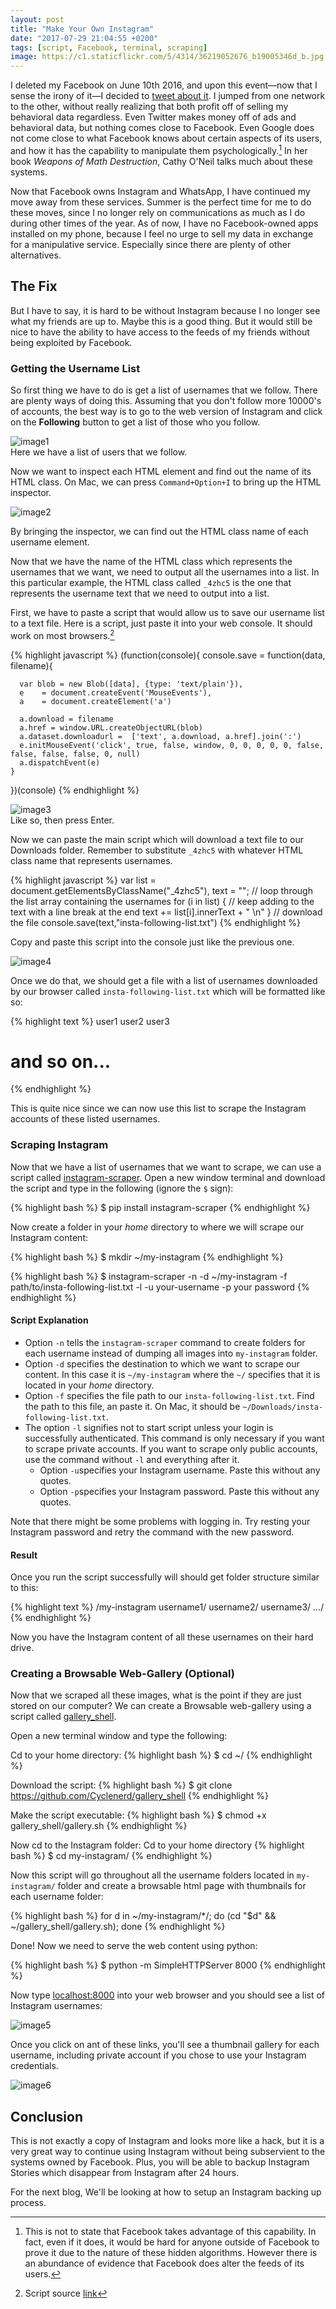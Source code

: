 ```yaml
---
layout: post
title: "Make Your Own Instagram"
date: "2017-07-29 21:04:55 +0200"
tags: [script, Facebook, terminal, scraping]
image: https://c1.staticflickr.com/5/4314/36219052676_b19005346d_b.jpg
---
```


I deleted my Facebook on June 10th 2016, and upon this event—now that I sense the irony of it—I decided to [tweet about it](https://twitter.com/mixania/status/743207933438099457). I jumped from one network to the other, without really realizing that both profit off of selling my behavioral data regardless. Even Twitter makes money off of ads and behavioral data, but nothing comes close to Facebook. Even Google does not come close to what Facebook knows about certain aspects of its users, and how it has the capability to manipulate them psychologically.[^1] In her book _Weapons of Math Destruction_, Cathy O'Neil talks much about these systems.

Now that Facebook owns Instagram and WhatsApp, I have continued my move away from these services. Summer is the perfect time for me to do these moves, since I no longer rely on communications as much as I do during other times of the year. As of now, I have no Facebook-owned apps installed on my phone, because I feel no urge to sell my data in exchange for a manipulative service. Especially since there are plenty of other alternatives.

## The Fix

But I have to say, it is hard to be without Instagram because I no longer see what my friends are up to. Maybe this is a good thing. But it would still be nice to have the ability to have access to the feeds of my friends without being exploited by Facebook.

### Getting the Username List

So first thing we have to do is get a list of usernames that we follow. There are plenty ways of doing this. Assuming that you don't follow more 10000's of accounts, the best way is to go to the web version of Instagram and click on the **Following** button to get a list of those who you follow.

![image1](https://c1.staticflickr.com/5/4302/36219049436_1dc3ede80d_c.jpg)  
Here we have a list of users that we follow.

Now we want to inspect each HTML element and find out the name of its HTML class. On Mac, we can press `Command+Option+I` to bring up the HTML inspector.

![image2](https://c1.staticflickr.com/5/4301/35427940454_f02bd0ea97_b.jpg)

By bringing the inspector, we can find out the HTML class name of each username element.

Now that we have the name of the HTML class which represents the usernames that we want, we need to output all the usernames into a list. In this particular example, the HTML class called `_4zhc5` is the one that represents the username text that we need to output into a list.

First, we have to paste a script that would allow us to save our username list to a text file. Here is a script, just paste it into your web console. It should work on most browsers.[^2]

{% highlight javascript %}
(function(console){
    console.save = function(data, filename){

      var blob = new Blob([data], {type: 'text/plain'}),
      e    = document.createEvent('MouseEvents'),
      a    = document.createElement('a')

      a.download = filename
      a.href = window.URL.createObjectURL(blob)
      a.dataset.downloadurl =  ['text', a.download, a.href].join(':')
      e.initMouseEvent('click', true, false, window, 0, 0, 0, 0, 0, false, false, false, false, 0, null)
      a.dispatchEvent(e)
    }
  })(console)
{% endhighlight %}

![image3](https://c1.staticflickr.com/5/4299/36260948285_2e7698639c_b.jpg)  
Like so, then press Enter.

Now we can paste the main script which will download a text file to our Downloads folder. Remember to substitute `_4zhc5` with whatever HTML class name that represents usernames.  

{% highlight javascript %}
var list = document.getElementsByClassName("_4zhc5"),
text = "";
// loop through the list array containing the usernames
for (i in list) {
  // keep adding to the text with a line break at the end
  text += list[i].innerText + " \n"
}
// download the file
console.save(text,"insta-following-list.txt")
{% endhighlight %}

Copy and paste this script into the console just like the previous one.

![image4](https://c1.staticflickr.com/5/4313/36260945015_e7995b5e5f_b.jpg)  

Once we do that, we should get a file with a list of usernames downloaded by our browser called `insta-following-list.txt` which will be formatted like so:

{% highlight text %}
user1
user2
user3

# and so on...
{% endhighlight %}

This is quite nice since we can now use this list to scrape the Instagram accounts of these listed usernames.

### Scraping Instagram

Now that we have a list of usernames that we want to scrape, we can use a script called [instagram-scraper](https://github.com/rarcega/instagram-scraper). Open a new window terminal and download the script and type in the following (ignore the `$` sign):

{% highlight bash %}
$ pip install instagram-scraper
{% endhighlight %}

Now create a folder in your _home_ directory to where we will scrape our Instagram content:

{% highlight bash %}
$ mkdir ~/my-instagram
{% endhighlight %}

{% highlight bash %}
$ instagram-scraper -n -d ~/my-instagram -f path/to/insta-following-list.txt -l -u your-username -p your password
{% endhighlight %}

#### Script Explanation

- Option `-n` tells the `instagram-scraper` command to create folders for each username instead of dumping all images into `my-instagram` folder.
- Option `-d` specifies the destination to which we want to scrape our content. In this case it is `~/my-instagram` where the `~/` specifies that it is located in your _home_ directory.
- Option `-f` specifies the file path to our `insta-following-list.txt`. Find the path to this file, an paste it. On Mac, it should be `~/Downloads/insta-following-list.txt`.
- The option `-l` signifies not to start script unless your login is successfully authenticated. This command is only necessary if you want to scrape private accounts. If you want to scrape only public accounts, use the command without `-l` and everything after it.   
  - Option `-u`specifies your Instagram username. Paste this without any quotes.
  - Option `-p`specifies your Instagram password. Paste this without any quotes.

Note that there might be some problems with logging in. Try resting your Instagram password and retry the command with the new password.

#### Result

Once you run the script successfully will should get folder structure similar to this:

{% highlight text %}
/my-instagram
  username1/
  username2/
  username3/
  .../
{% endhighlight %}

Now you have the Instagram content of all these usernames on their hard drive.

### Creating a Browsable Web-Gallery (Optional)

Now that we scraped all these images, what is the point if they are just stored on our computer? We can create a Browsable web-gallery using a script called [gallery_shell](https://github.com/Cyclenerd/gallery_shell).

Open a new terminal window and type the following:

Cd to your home directory:
{% highlight bash %}
$ cd ~/
{% endhighlight %}

Download the script:
{% highlight bash %}
$ git clone https://github.com/Cyclenerd/gallery_shell
{% endhighlight %}

Make the script executable:
{% highlight bash %}
$ chmod +x gallery_shell/gallery.sh
{% endhighlight %}

Now cd to the Instagram folder:
Cd to your home directory
{% highlight bash %}
$ cd my-instagram/
{% endhighlight %}

Now this script will go throughout all the username folders located in `my-instagram/` folder and create a browsable html page with thumbnails for each username folder:

{% highlight bash %}
for d in ~/my-instagram/*/; do (cd "$d" && ~/gallery_shell/gallery.sh); done
{% endhighlight %}

Done! Now we need to serve the web content using python:

{% highlight bash %}
$ python -m SimpleHTTPServer 8000
{% endhighlight %}

Now type [localhost:8000](http://localhost:8000) into your web browser and you should see a list of Instagram usernames:

![image5](https://c1.staticflickr.com/5/4304/36260943015_ecf2605911_c.jpg)

Once you click on ant of these links, you'll see a thumbnail gallery for each username, including private account if you chose to use your Instagram credentials.

![image6](https://c1.staticflickr.com/5/4321/35427930724_8decbfa6a0_c.jpg)

## Conclusion

This is not exactly a copy of Instagram and looks more like a hack, but it is a very great way to continue using Instagram without being subservient to the systems owned by Facebook. Plus, you will be able to backup Instagram Stories which disappear from Instagram after 24 hours.

For the next blog, We'll be looking at how to setup an Instagram backing up process.  

[^1]: This is not to state that Facebook takes advantage of this capability. In fact, even if it does, it would be hard for anyone outside of Facebook to prove it due to the nature of these hidden algorithms. However there is an abundance of evidence that Facebook does alter the feeds of its users.

[^2]: Script source [link](https://stackoverflow.com/questions/11849562/how-to-save-the-output-of-a-console-logobject-to-a-file)
